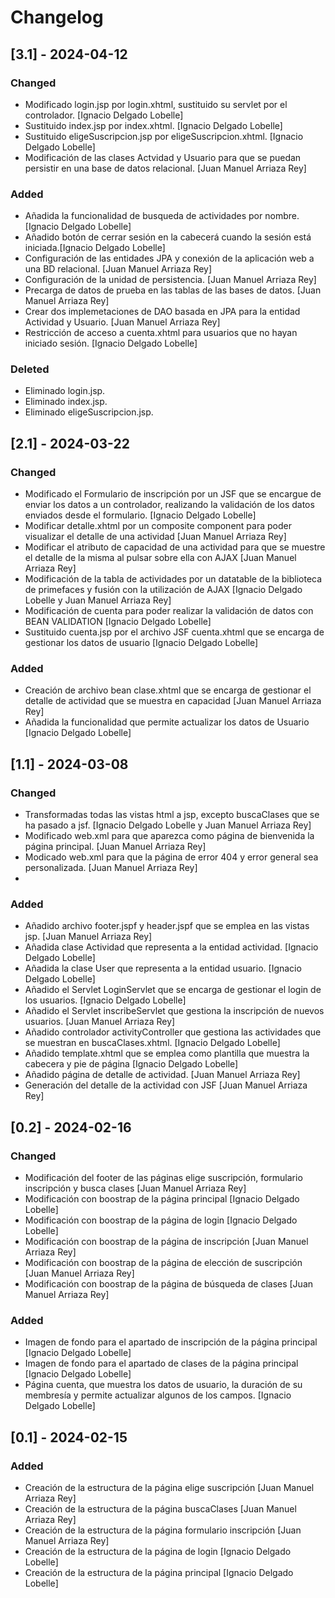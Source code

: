 # Changelog
## [3.1] - 2024-04-12
### Changed
- Modificado login.jsp por login.xhtml, sustituido su servlet por el controlador. [Ignacio Delgado Lobelle]
- Sustituido index.jsp por index.xhtml. [Ignacio Delgado Lobelle]
- Sustituido eligeSuscripcion.jsp por eligeSuscripcion.xhtml. [Ignacio Delgado Lobelle]
- Modificación de las clases Actvidad y Usuario para que se puedan persistir en una base de datos relacional. [Juan Manuel Arriaza Rey]
### Added
- Añadida la funcionalidad de busqueda de actividades por nombre.[Ignacio Delgado Lobelle]
- Añadido botón de cerrar sesión en la cabecerá cuando la sesión está iniciada.[Ignacio Delgado Lobelle]
- Configuración de las entidades JPA y conexión de la aplicación web a una BD relacional. [Juan Manuel Arriaza Rey]
- Configuración de la unidad de persistencia. [Juan Manuel Arriaza Rey]
- Precarga de datos de prueba en las tablas de las bases de datos. [Juan Manuel Arriaza Rey]
- Crear dos implemetaciones de DAO basada en JPA para la entidad Actividad y Usuario. [Juan Manuel Arriaza Rey]
- Restricción de acceso a cuenta.xhtml para usuarios que no hayan iniciado sesión. [Ignacio Delgado Lobelle]
### Deleted
- Eliminado login.jsp.
- Eliminado index.jsp.
- Eliminado eligeSuscripcion.jsp.

## [2.1] - 2024-03-22
### Changed
- Modificado el Formulario de inscripción por un JSF que se encargue de enviar los datos a un controlador, realizando la
  validación de los datos enviados desde el formulario. [Ignacio Delgado Lobelle]
- Modificar detalle.xhtml por un composite component para poder visualizar el detalle de una actividad [Juan Manuel Arriaza Rey]
- Modificar el atributo de capacidad de una actividad para que se muestre el detalle de la misma al pulsar sobre ella con AJAX [Juan Manuel Arriaza Rey]
- Modificación de la tabla de actividades por un datatable de la biblioteca de primefaces y fusión con la utilización de AJAX [Ignacio Delgado Lobelle y Juan Manuel Arriaza Rey]
- Modificación de cuenta para poder realizar la validación de datos con BEAN VALIDATION [Ignacio Delgado Lobelle]
- Sustituido cuenta.jsp por el archivo JSF cuenta.xhtml que se encarga de gestionar los datos de usuario [Ignacio Delgado Lobelle]

### Added
- Creación de archivo bean clase.xhtml que se encarga de gestionar el detalle de actividad que se muestra en capacidad [Juan Manuel Arriaza Rey]
- Añadida la funcionalidad que permite actualizar los datos de Usuario [Ignacio Delgado Lobelle]

## [1.1] - 2024-03-08
### Changed
- Transformadas todas las vistas html a jsp, excepto buscaClases que se ha pasado a jsf. [Ignacio Delgado Lobelle y Juan Manuel Arriaza Rey]
- Modificado web.xml para que aparezca como página de bienvenida la página principal. [Juan Manuel Arriaza Rey]
- Modicado web.xml para que la página de error 404 y error general sea personalizada. [Juan Manuel Arriaza Rey]
- 
### Added
- Añadido archivo footer.jspf y header.jspf que se emplea en las vistas jsp. [Juan Manuel Arriaza Rey]
- Añadida clase Actividad que representa a la entidad actividad. [Ignacio Delgado Lobelle]
- Añadida la clase User que representa a la entidad usuario. [Ignacio Delgado Lobelle]
- Añadido el Servlet LoginServlet que se encarga de gestionar el login de los usuarios. [Ignacio Delgado Lobelle]
- Añadido el Servlet inscribeServlet que gestiona la inscripción de nuevos usuarios. [Juan Manuel Arriaza Rey]
- Añadido controlador activityController que gestiona las actividades que se muestran en buscaClases.xhtml. [Ignacio Delgado Lobelle]
- Añadido template.xhtml que se emplea como plantilla que muestra la cabecera y pie de página [Ignacio Delgado Lobelle]
- Añadido página de detalle de actividad. [Juan Manuel Arriaza Rey]
- Generación del detalle de la actividad con JSF [Juan Manuel Arriaza Rey]

## [0.2] - 2024-02-16
### Changed
- Modificación del footer de las páginas elige suscripción, formulario inscripción y busca clases [Juan Manuel Arriaza Rey]
- Modificación con boostrap de la página principal [Ignacio Delgado Lobelle]
- Modificación con boostrap de la página de login [Ignacio Delgado Lobelle]
- Modificación con boostrap de la página de inscripción [Juan Manuel Arriaza Rey]
- Modificación con boostrap de la página de elección de suscripción [Juan Manuel Arriaza Rey]
- Modificación con boostrap de la página de búsqueda de clases [Juan Manuel Arriaza Rey]

### Added
- Imagen de fondo para el apartado de inscripción de la página principal [Ignacio Delgado Lobelle]
- Imagen de fondo para el apartado de clases de la página principal [Ignacio Delgado Lobelle] 
- Página cuenta, que muestra los datos de usuario, la duración de su membresía y permite actualizar algunos de los 
  campos. [Ignacio Delgado Lobelle]

## [0.1] - 2024-02-15

### Added
- Creación de la estructura de la página elige suscripción [Juan Manuel Arriaza Rey]
- Creación de la estructura de la página buscaClases [Juan Manuel Arriaza Rey]
- Creación de la estructura de la página formulario inscripción [Juan Manuel Arriaza Rey]
- Creación de la estructura de la página de login [Ignacio Delgado Lobelle]
- Creación de la estructura de la página principal [Ignacio Delgado Lobelle]